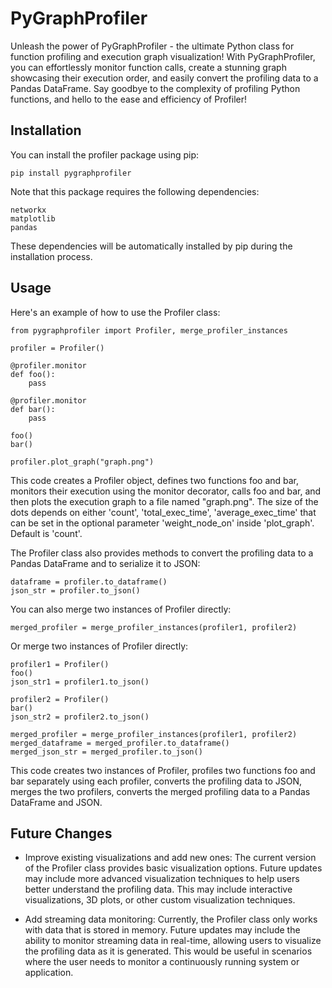 # PyGraphProfiler

Unleash the power of PyGraphProfiler - the ultimate Python class for function profiling and execution graph visualization! With PyGraphProfiler, you can effortlessly monitor function calls, create a stunning graph showcasing their execution order, and easily convert the profiling data to a Pandas DataFrame. Say goodbye to the complexity of profiling Python functions, and hello to the ease and efficiency of Profiler!

## Installation

You can install the profiler package using pip:

    pip install pygraphprofiler

Note that this package requires the following dependencies:

    networkx
    matplotlib
    pandas

These dependencies will be automatically installed by pip during the installation process.

## Usage

Here's an example of how to use the Profiler class:

    from pygraphprofiler import Profiler, merge_profiler_instances

    profiler = Profiler()

    @profiler.monitor
    def foo():
        pass

    @profiler.monitor
    def bar():
        pass

    foo()
    bar()

    profiler.plot_graph("graph.png")

This code creates a Profiler object, defines two functions foo and bar, monitors their execution using the monitor decorator, calls foo and bar, and then plots the execution graph to a file named "graph.png". The size of the dots depends on either 'count', 'total_exec_time', 'average_exec_time' that can be set in the optional parameter 'weight_node_on' inside 'plot_graph'. Default is 'count'.

The Profiler class also provides methods to convert the profiling data to a Pandas DataFrame and to serialize it to JSON:

    dataframe = profiler.to_dataframe()
    json_str = profiler.to_json()

You can also merge two instances of Profiler directly:

    merged_profiler = merge_profiler_instances(profiler1, profiler2)

Or merge two instances of Profiler directly:

    profiler1 = Profiler()
    foo()
    json_str1 = profiler1.to_json()

    profiler2 = Profiler()
    bar()
    json_str2 = profiler2.to_json()

    merged_profiler = merge_profiler_instances(profiler1, profiler2)
    merged_dataframe = merged_profiler.to_dataframe()
    merged_json_str = merged_profiler.to_json()


This code creates two instances of Profiler, profiles two functions foo and bar separately using each profiler, converts the profiling data to JSON, merges the two profilers, converts the merged profiling data to a Pandas DataFrame and JSON.

## Future Changes

- Improve existing visualizations and add new ones: The current version of the Profiler class provides basic visualization options. Future updates may include more advanced visualization techniques to help users better understand the profiling data. This may include interactive visualizations, 3D plots, or other custom visualization techniques.

- Add streaming data monitoring: Currently, the Profiler class only works with data that is stored in memory. Future updates may include the ability to monitor streaming data in real-time, allowing users to visualize the profiling data as it is generated. This would be useful in scenarios where the user needs to monitor a continuously running system or application.